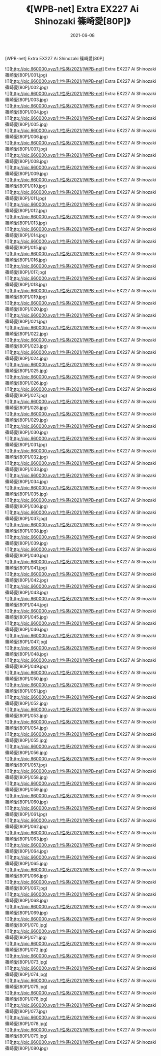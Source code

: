 ﻿---
layout: post
title:  《[WPB-net] Extra EX227 Ai Shinozaki 篠崎愛[80P]》
date:   2021-06-08
img: http://pic.660000.xyz/1:/性感/2021/[WPB-net] Extra EX227 Ai Shinozaki 篠崎愛[80P]/000.jpg
categories: [美女, 清纯, 唯美]
---

[WPB-net] Extra EX227 Ai Shinozaki 篠崎愛[80P]

  ![](http://pic.660000.xyz/1:/性感/2021/[WPB-net] Extra EX227 Ai Shinozaki 篠崎愛[80P]/001.jpg) <br> ![](http://pic.660000.xyz/1:/性感/2021/[WPB-net] Extra EX227 Ai Shinozaki 篠崎愛[80P]/002.jpg) <br> ![](http://pic.660000.xyz/1:/性感/2021/[WPB-net] Extra EX227 Ai Shinozaki 篠崎愛[80P]/003.jpg) <br> ![](http://pic.660000.xyz/1:/性感/2021/[WPB-net] Extra EX227 Ai Shinozaki 篠崎愛[80P]/004.jpg) <br> ![](http://pic.660000.xyz/1:/性感/2021/[WPB-net] Extra EX227 Ai Shinozaki 篠崎愛[80P]/005.jpg) <br> ![](http://pic.660000.xyz/1:/性感/2021/[WPB-net] Extra EX227 Ai Shinozaki 篠崎愛[80P]/006.jpg) <br> ![](http://pic.660000.xyz/1:/性感/2021/[WPB-net] Extra EX227 Ai Shinozaki 篠崎愛[80P]/007.jpg) <br> ![](http://pic.660000.xyz/1:/性感/2021/[WPB-net] Extra EX227 Ai Shinozaki 篠崎愛[80P]/008.jpg) <br> ![](http://pic.660000.xyz/1:/性感/2021/[WPB-net] Extra EX227 Ai Shinozaki 篠崎愛[80P]/009.jpg) <br> ![](http://pic.660000.xyz/1:/性感/2021/[WPB-net] Extra EX227 Ai Shinozaki 篠崎愛[80P]/010.jpg) <br> ![](http://pic.660000.xyz/1:/性感/2021/[WPB-net] Extra EX227 Ai Shinozaki 篠崎愛[80P]/011.jpg) <br> ![](http://pic.660000.xyz/1:/性感/2021/[WPB-net] Extra EX227 Ai Shinozaki 篠崎愛[80P]/012.jpg) <br> ![](http://pic.660000.xyz/1:/性感/2021/[WPB-net] Extra EX227 Ai Shinozaki 篠崎愛[80P]/013.jpg) <br> ![](http://pic.660000.xyz/1:/性感/2021/[WPB-net] Extra EX227 Ai Shinozaki 篠崎愛[80P]/014.jpg) <br> ![](http://pic.660000.xyz/1:/性感/2021/[WPB-net] Extra EX227 Ai Shinozaki 篠崎愛[80P]/015.jpg) <br> ![](http://pic.660000.xyz/1:/性感/2021/[WPB-net] Extra EX227 Ai Shinozaki 篠崎愛[80P]/016.jpg) <br> ![](http://pic.660000.xyz/1:/性感/2021/[WPB-net] Extra EX227 Ai Shinozaki 篠崎愛[80P]/017.jpg) <br> ![](http://pic.660000.xyz/1:/性感/2021/[WPB-net] Extra EX227 Ai Shinozaki 篠崎愛[80P]/018.jpg) <br> ![](http://pic.660000.xyz/1:/性感/2021/[WPB-net] Extra EX227 Ai Shinozaki 篠崎愛[80P]/019.jpg) <br> ![](http://pic.660000.xyz/1:/性感/2021/[WPB-net] Extra EX227 Ai Shinozaki 篠崎愛[80P]/020.jpg) <br> ![](http://pic.660000.xyz/1:/性感/2021/[WPB-net] Extra EX227 Ai Shinozaki 篠崎愛[80P]/021.jpg) <br> ![](http://pic.660000.xyz/1:/性感/2021/[WPB-net] Extra EX227 Ai Shinozaki 篠崎愛[80P]/022.jpg) <br> ![](http://pic.660000.xyz/1:/性感/2021/[WPB-net] Extra EX227 Ai Shinozaki 篠崎愛[80P]/023.jpg) <br> ![](http://pic.660000.xyz/1:/性感/2021/[WPB-net] Extra EX227 Ai Shinozaki 篠崎愛[80P]/024.jpg) <br> ![](http://pic.660000.xyz/1:/性感/2021/[WPB-net] Extra EX227 Ai Shinozaki 篠崎愛[80P]/025.jpg) <br> ![](http://pic.660000.xyz/1:/性感/2021/[WPB-net] Extra EX227 Ai Shinozaki 篠崎愛[80P]/026.jpg) <br> ![](http://pic.660000.xyz/1:/性感/2021/[WPB-net] Extra EX227 Ai Shinozaki 篠崎愛[80P]/027.jpg) <br> ![](http://pic.660000.xyz/1:/性感/2021/[WPB-net] Extra EX227 Ai Shinozaki 篠崎愛[80P]/028.jpg) <br> ![](http://pic.660000.xyz/1:/性感/2021/[WPB-net] Extra EX227 Ai Shinozaki 篠崎愛[80P]/029.jpg) <br> ![](http://pic.660000.xyz/1:/性感/2021/[WPB-net] Extra EX227 Ai Shinozaki 篠崎愛[80P]/030.jpg) <br> ![](http://pic.660000.xyz/1:/性感/2021/[WPB-net] Extra EX227 Ai Shinozaki 篠崎愛[80P]/031.jpg) <br> ![](http://pic.660000.xyz/1:/性感/2021/[WPB-net] Extra EX227 Ai Shinozaki 篠崎愛[80P]/032.jpg) <br> ![](http://pic.660000.xyz/1:/性感/2021/[WPB-net] Extra EX227 Ai Shinozaki 篠崎愛[80P]/033.jpg) <br> ![](http://pic.660000.xyz/1:/性感/2021/[WPB-net] Extra EX227 Ai Shinozaki 篠崎愛[80P]/034.jpg) <br> ![](http://pic.660000.xyz/1:/性感/2021/[WPB-net] Extra EX227 Ai Shinozaki 篠崎愛[80P]/035.jpg) <br> ![](http://pic.660000.xyz/1:/性感/2021/[WPB-net] Extra EX227 Ai Shinozaki 篠崎愛[80P]/036.jpg) <br> ![](http://pic.660000.xyz/1:/性感/2021/[WPB-net] Extra EX227 Ai Shinozaki 篠崎愛[80P]/037.jpg) <br> ![](http://pic.660000.xyz/1:/性感/2021/[WPB-net] Extra EX227 Ai Shinozaki 篠崎愛[80P]/038.jpg) <br> ![](http://pic.660000.xyz/1:/性感/2021/[WPB-net] Extra EX227 Ai Shinozaki 篠崎愛[80P]/039.jpg) <br> ![](http://pic.660000.xyz/1:/性感/2021/[WPB-net] Extra EX227 Ai Shinozaki 篠崎愛[80P]/040.jpg) <br> ![](http://pic.660000.xyz/1:/性感/2021/[WPB-net] Extra EX227 Ai Shinozaki 篠崎愛[80P]/041.jpg) <br> ![](http://pic.660000.xyz/1:/性感/2021/[WPB-net] Extra EX227 Ai Shinozaki 篠崎愛[80P]/042.jpg) <br> ![](http://pic.660000.xyz/1:/性感/2021/[WPB-net] Extra EX227 Ai Shinozaki 篠崎愛[80P]/043.jpg) <br> ![](http://pic.660000.xyz/1:/性感/2021/[WPB-net] Extra EX227 Ai Shinozaki 篠崎愛[80P]/044.jpg) <br> ![](http://pic.660000.xyz/1:/性感/2021/[WPB-net] Extra EX227 Ai Shinozaki 篠崎愛[80P]/045.jpg) <br> ![](http://pic.660000.xyz/1:/性感/2021/[WPB-net] Extra EX227 Ai Shinozaki 篠崎愛[80P]/046.jpg) <br> ![](http://pic.660000.xyz/1:/性感/2021/[WPB-net] Extra EX227 Ai Shinozaki 篠崎愛[80P]/047.jpg) <br> ![](http://pic.660000.xyz/1:/性感/2021/[WPB-net] Extra EX227 Ai Shinozaki 篠崎愛[80P]/048.jpg) <br> ![](http://pic.660000.xyz/1:/性感/2021/[WPB-net] Extra EX227 Ai Shinozaki 篠崎愛[80P]/049.jpg) <br> ![](http://pic.660000.xyz/1:/性感/2021/[WPB-net] Extra EX227 Ai Shinozaki 篠崎愛[80P]/050.jpg) <br> ![](http://pic.660000.xyz/1:/性感/2021/[WPB-net] Extra EX227 Ai Shinozaki 篠崎愛[80P]/051.jpg) <br> ![](http://pic.660000.xyz/1:/性感/2021/[WPB-net] Extra EX227 Ai Shinozaki 篠崎愛[80P]/052.jpg) <br> ![](http://pic.660000.xyz/1:/性感/2021/[WPB-net] Extra EX227 Ai Shinozaki 篠崎愛[80P]/053.jpg) <br> ![](http://pic.660000.xyz/1:/性感/2021/[WPB-net] Extra EX227 Ai Shinozaki 篠崎愛[80P]/054.jpg) <br> ![](http://pic.660000.xyz/1:/性感/2021/[WPB-net] Extra EX227 Ai Shinozaki 篠崎愛[80P]/055.jpg) <br> ![](http://pic.660000.xyz/1:/性感/2021/[WPB-net] Extra EX227 Ai Shinozaki 篠崎愛[80P]/056.jpg) <br> ![](http://pic.660000.xyz/1:/性感/2021/[WPB-net] Extra EX227 Ai Shinozaki 篠崎愛[80P]/057.jpg) <br> ![](http://pic.660000.xyz/1:/性感/2021/[WPB-net] Extra EX227 Ai Shinozaki 篠崎愛[80P]/058.jpg) <br> ![](http://pic.660000.xyz/1:/性感/2021/[WPB-net] Extra EX227 Ai Shinozaki 篠崎愛[80P]/059.jpg) <br> ![](http://pic.660000.xyz/1:/性感/2021/[WPB-net] Extra EX227 Ai Shinozaki 篠崎愛[80P]/060.jpg) <br> ![](http://pic.660000.xyz/1:/性感/2021/[WPB-net] Extra EX227 Ai Shinozaki 篠崎愛[80P]/061.jpg) <br> ![](http://pic.660000.xyz/1:/性感/2021/[WPB-net] Extra EX227 Ai Shinozaki 篠崎愛[80P]/062.jpg) <br> ![](http://pic.660000.xyz/1:/性感/2021/[WPB-net] Extra EX227 Ai Shinozaki 篠崎愛[80P]/063.jpg) <br> ![](http://pic.660000.xyz/1:/性感/2021/[WPB-net] Extra EX227 Ai Shinozaki 篠崎愛[80P]/064.jpg) <br> ![](http://pic.660000.xyz/1:/性感/2021/[WPB-net] Extra EX227 Ai Shinozaki 篠崎愛[80P]/065.jpg) <br> ![](http://pic.660000.xyz/1:/性感/2021/[WPB-net] Extra EX227 Ai Shinozaki 篠崎愛[80P]/066.jpg) <br> ![](http://pic.660000.xyz/1:/性感/2021/[WPB-net] Extra EX227 Ai Shinozaki 篠崎愛[80P]/067.jpg) <br> ![](http://pic.660000.xyz/1:/性感/2021/[WPB-net] Extra EX227 Ai Shinozaki 篠崎愛[80P]/068.jpg) <br> ![](http://pic.660000.xyz/1:/性感/2021/[WPB-net] Extra EX227 Ai Shinozaki 篠崎愛[80P]/069.jpg) <br> ![](http://pic.660000.xyz/1:/性感/2021/[WPB-net] Extra EX227 Ai Shinozaki 篠崎愛[80P]/070.jpg) <br> ![](http://pic.660000.xyz/1:/性感/2021/[WPB-net] Extra EX227 Ai Shinozaki 篠崎愛[80P]/071.jpg) <br> ![](http://pic.660000.xyz/1:/性感/2021/[WPB-net] Extra EX227 Ai Shinozaki 篠崎愛[80P]/072.jpg) <br> ![](http://pic.660000.xyz/1:/性感/2021/[WPB-net] Extra EX227 Ai Shinozaki 篠崎愛[80P]/073.jpg) <br> ![](http://pic.660000.xyz/1:/性感/2021/[WPB-net] Extra EX227 Ai Shinozaki 篠崎愛[80P]/074.jpg) <br> ![](http://pic.660000.xyz/1:/性感/2021/[WPB-net] Extra EX227 Ai Shinozaki 篠崎愛[80P]/075.jpg) <br> ![](http://pic.660000.xyz/1:/性感/2021/[WPB-net] Extra EX227 Ai Shinozaki 篠崎愛[80P]/076.jpg) <br> ![](http://pic.660000.xyz/1:/性感/2021/[WPB-net] Extra EX227 Ai Shinozaki 篠崎愛[80P]/077.jpg) <br> ![](http://pic.660000.xyz/1:/性感/2021/[WPB-net] Extra EX227 Ai Shinozaki 篠崎愛[80P]/078.jpg) <br> ![](http://pic.660000.xyz/1:/性感/2021/[WPB-net] Extra EX227 Ai Shinozaki 篠崎愛[80P]/079.jpg) <br> ![](http://pic.660000.xyz/1:/性感/2021/[WPB-net] Extra EX227 Ai Shinozaki 篠崎愛[80P]/080.jpg) <br>
